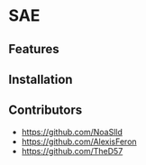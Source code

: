 # SAE

## Features

## Installation

## Contributors
* https://github.com/NoaSlld
* https://github.com/AlexisFeron
* https://github.com/TheD57
